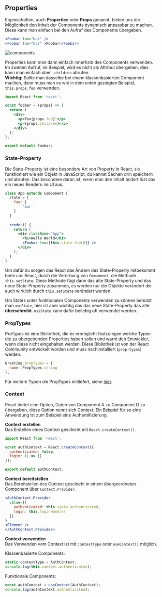 ## Properties

Eigenschaften, auch __Properties__ oder __Props__ genannt, bieten uns die
Möglichkeit den Inhalt der Components dynamisch anpassbar zu machen.
Diese kann man einfach bei den Aufruf des Components übergeben.

```jsx
<Foobar foo="bar" />
<Foobar foo="bar" >Foobar</Foobar>
```

![components](./img/props.svg)

Properties kann man dann einfach innerhalb des Components
verwenden. Im zweiten Aufruf, im Beispiel, wird es nicht als Attribut übergeben,
dies kann man einfach über `.children` abrufen.  
__Wichtig:__ Sollte man dasselbe bei einem klassenbasierten Component
machen, dann muss man es wie in dem unten gezeigten Beispiel, `this.props.foo`
verwenden.

```jsx
import React from 'react';

const foobar = (props) => {
  return (
    <div>
      <p>Foo{props.foo}!</p>
      <p>{props.children}</p>
    </div>
  );
};

export default foobar;
```

### State-Property

Die State-Property ist eine besondere Art von Property in React, sie
funktioniert wie ein Objekt in JavaScript, du kannst Sachen drin
speichern und abrufen. Das besondere daran ist, wenn man den Inhalt
ändert löst das ein neues Rendern im UI aus.

```jsx
class App extends Component {
  state = {
    foo: [
        'bar'
    ]
  }
    
  render() {
    return (
      <div className="App">
        <h1>Hello World</h1>
        <Foobar foo={this.state.foo[0]} />
      </div>
    );
  }
}
```

Um dafür zu sorgen das React das Ändern des State-Property mitbekommt
biete uns React, durch die Vererbung von `Component`, die Methode
`this.setState`. Diese Methode fügt dann das alte State-Property und das
neue State-Property zusammen, es werden nur die Objekte verändert die
auch wirklich durch `this.setState` verändert wurden.

Um States unter funktionalen Components verwenden zu können benutzt man
`useState`, hier ist aber wichtig das das neue State-Property das alte
__überschreibt__. `useState` kann dafür beliebig oft verwendet werden.

### PropTypes

ProTypes ist eine Bibliothek, die es ermöglicht festzulegen welche Typen
die zu übergebenden Properties haben sollen und warnt den Entwickler,
wenn diese nicht eingehalten werden. Diese Bibliothek ist von der React
Community entwickelt worden und muss nachinstalliert (`prop-types`)
werden.

```js
Greeting.propTypes = {
  name: PropTypes.string
};
```

Für weitere Typen die PropTypes mitliefert, siehe
[hier](https://reactjs.org/docs/typechecking-with-proptypes.html).

### Context

React bietet eine Option, Daten von Component A zu Component D zu
übergeben, diese Option nennt sich Context. Ein Beispiel für so eine
Anwendung ist zum Beispiel eine Authentifizierung.

__Context erstellen__  
Das Erstellen eines Context geschieht mit `React.createContext()`.
```jsx
import React from 'react';

const authContext = React.createContext({
  authenticated: false,
  login: () => {}
});

export default authContext;
```

__Context bereitstellen__  
Das Bereitstellen des Context geschieht in einem übergeordneten Component über `Context.Provider`.

```jsx
<AuthContext.Provider
  value={{
    authenticated: this.state.authenticated,
    login: this.loginHandler
  }}
>
<Element />
</AuthContext.Provider>
```

__Context verwenden__  
Das Verwenden vom Context ist mit `contextType` oder `useContext()` möglich.

Klassenbasierte Components:
```jsx
static contextType = AuthContext;
console.log(this.context.authenticated);
```

Funktionale Components:
```jsx
const authContext = useContext(AuthContext);
console.log(authContext.authenticated);
```

